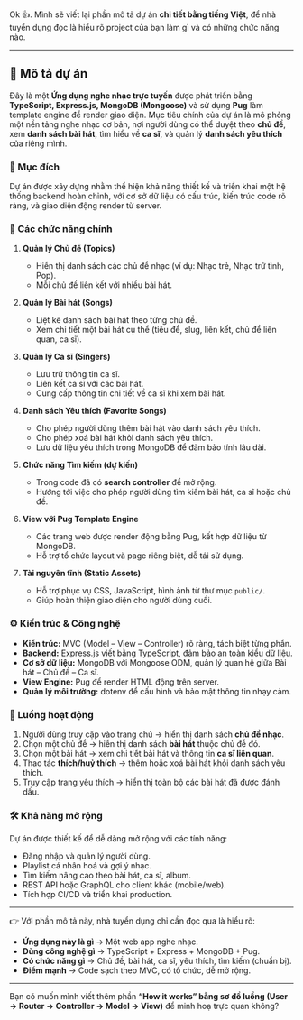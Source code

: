 Ok 👍. Mình sẽ viết lại phần mô tả dự án **chi tiết bằng tiếng Việt**, để nhà tuyển dụng đọc là hiểu rõ project của bạn làm gì và có những chức năng nào.

---

## 📖 Mô tả dự án

Đây là một **Ứng dụng nghe nhạc trực tuyến** được phát triển bằng **TypeScript, Express.js, MongoDB (Mongoose)** và sử dụng **Pug** làm template engine để render giao diện.
Mục tiêu chính của dự án là mô phỏng một nền tảng nghe nhạc cơ bản, nơi người dùng có thể duyệt theo **chủ đề**, xem **danh sách bài hát**, tìm hiểu về **ca sĩ**, và quản lý **danh sách yêu thích** của riêng mình.

### 🎯 Mục đích

Dự án được xây dựng nhằm thể hiện khả năng thiết kế và triển khai một hệ thống backend hoàn chỉnh, với cơ sở dữ liệu có cấu trúc, kiến trúc code rõ ràng, và giao diện động render từ server.

### 🧩 Các chức năng chính

1. **Quản lý Chủ đề (Topics)**

   * Hiển thị danh sách các chủ đề nhạc (ví dụ: Nhạc trẻ, Nhạc trữ tình, Pop).
   * Mỗi chủ đề liên kết với nhiều bài hát.

2. **Quản lý Bài hát (Songs)**

   * Liệt kê danh sách bài hát theo từng chủ đề.
   * Xem chi tiết một bài hát cụ thể (tiêu đề, slug, liên kết, chủ đề liên quan, ca sĩ).

3. **Quản lý Ca sĩ (Singers)**

   * Lưu trữ thông tin ca sĩ.
   * Liên kết ca sĩ với các bài hát.
   * Cung cấp thông tin chi tiết về ca sĩ khi xem bài hát.

4. **Danh sách Yêu thích (Favorite Songs)**

   * Cho phép người dùng thêm bài hát vào danh sách yêu thích.
   * Cho phép xoá bài hát khỏi danh sách yêu thích.
   * Lưu dữ liệu yêu thích trong MongoDB để đảm bảo tính lâu dài.

5. **Chức năng Tìm kiếm (dự kiến)**

   * Trong code đã có **search controller** để mở rộng.
   * Hướng tới việc cho phép người dùng tìm kiếm bài hát, ca sĩ hoặc chủ đề.

6. **View với Pug Template Engine**

   * Các trang web được render động bằng Pug, kết hợp dữ liệu từ MongoDB.
   * Hỗ trợ tổ chức layout và page riêng biệt, dễ tái sử dụng.

7. **Tài nguyên tĩnh (Static Assets)**

   * Hỗ trợ phục vụ CSS, JavaScript, hình ảnh từ thư mục `public/`.
   * Giúp hoàn thiện giao diện cho người dùng cuối.

### ⚙️ Kiến trúc & Công nghệ

* **Kiến trúc:** MVC (Model – View – Controller) rõ ràng, tách biệt từng phần.
* **Backend:** Express.js viết bằng TypeScript, đảm bảo an toàn kiểu dữ liệu.
* **Cơ sở dữ liệu:** MongoDB với Mongoose ODM, quản lý quan hệ giữa Bài hát – Chủ đề – Ca sĩ.
* **View Engine:** Pug để render HTML động trên server.
* **Quản lý môi trường:** dotenv để cấu hình và bảo mật thông tin nhạy cảm.

### 🚀 Luồng hoạt động

1. Người dùng truy cập vào trang chủ → hiển thị danh sách **chủ đề nhạc**.
2. Chọn một chủ đề → hiển thị danh sách **bài hát** thuộc chủ đề đó.
3. Chọn một bài hát → xem chi tiết bài hát và thông tin **ca sĩ liên quan**.
4. Thao tác **thích/huỷ thích** → thêm hoặc xoá bài hát khỏi danh sách yêu thích.
5. Truy cập trang yêu thích → hiển thị toàn bộ các bài hát đã được đánh dấu.

### 🛠️ Khả năng mở rộng

Dự án được thiết kế để dễ dàng mở rộng với các tính năng:

* Đăng nhập và quản lý người dùng.
* Playlist cá nhân hoá và gợi ý nhạc.
* Tìm kiếm nâng cao theo bài hát, ca sĩ, album.
* REST API hoặc GraphQL cho client khác (mobile/web).
* Tích hợp CI/CD và triển khai production.

---

👉 Với phần mô tả này, nhà tuyển dụng chỉ cần đọc qua là hiểu rõ:

* **Ứng dụng này là gì** → Một web app nghe nhạc.
* **Dùng công nghệ gì** → TypeScript + Express + MongoDB + Pug.
* **Có chức năng gì** → Chủ đề, bài hát, ca sĩ, yêu thích, tìm kiếm (chuẩn bị).
* **Điểm mạnh** → Code sạch theo MVC, có tổ chức, dễ mở rộng.

---

Bạn có muốn mình viết thêm phần **“How it works” bằng sơ đồ luồng (User → Router → Controller → Model → View)** để minh hoạ trực quan không?
